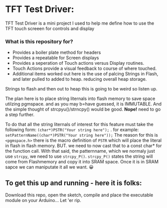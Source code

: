 # TFT Test Driver: #

TFT Test Driver is a mini project I used to help me define how to use the TFT touch screeen for controls and display


### What is this repository for? ###

* Provides a boiler plate method for headers
* Provides a repeatable for Screen displays
* Provides a seperation of Touch actions versus Display routines.
* Touch Actions provide a visual feedback to course of where touched.
* Additional items worked out here is the use of palcing Strings in Flash, and later pulled to added to heap. reducing overall heap storage.


Strings to flash and then out to heap this is going to be weird so listen up.

The plan here is to place string liternals into flash memory to save space utilzing pgmspace. and as you may b=have guessed, it is IMMUTABLE. And the simple thought of strcpyu()/strncpy() would be good. **Nope!** need to go a step further.

To do that all the string liternals of interest for this feature  must take the following form:
        `(char*)PSTR("Your string here");` . for example:
        `setPatternName((char*)PSTR("Your string here"));`
The reason for this is `<pgmspace.h>` there is the macro definition of `PSTR` which will place the literal in flash
in flash memory. BUT. we need to now cast that to a const char* for the function call.
With that said, the patternname, which we normaly just use `strcpy`, we need to use `strcpy_P()`.
`strcpy_P()` states the string will come from Flashmemory and copy it into SRAM space. 
Once it is in SRAM sapce we can maniputate it all we want. 😀

## To get this up and running - here it is folks:
Download this repo, open the sketch, compile and place the executable module on your Arduino... Let 'er rip.



